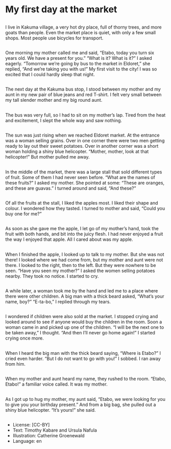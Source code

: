 # My first day at the market

##
I live in Kakuma village, a very hot
dry place, full of thorny trees, and
more goats than people.
Even the market place is quiet, with
only a few small shops. Most people
use bicycles for transport.

##
One morning my mother called me and said, “Etabo,
today you turn six years old. We have a present for
you.”
“What is it? What is it?” I asked eagerly.
“Tomorrow we’re going by bus to the market in
Eldoret,” she replied, “And we’re taking you with us!”
My first visit to the city! I was so excited that I could
hardly sleep that night.

##
The next day at the Kakuma bus
stop, I stood between my mother
and my aunt in my new pair of blue
jeans and red T-shirt.
I felt very small between my tall
slender mother and my big round
aunt.

##
The bus was very full, so I had to sit
on my mother’s lap.
Tired from the heat and excitement,
I slept the whole way and saw
nothing.

##
The sun was just rising when we reached Eldoret
market.
At the entrance was a woman selling grains. Over in
one corner there were two men getting ready to lay
out their sweet potatoes.
Over in another corner was a short woman holding a
shiny blue helicopter.
“Mother, mother, look at that helicopter!” But
mother pulled me away.

##
In the middle of the market, there was a large stall
that sold different types of fruit.
Some of them I had never seen before.
“What are the names of these fruits?” I asked my
mother. She pointed at some: “These are oranges,
and these are guavas.”
I turned around and said, “And these?”

##
Of all the fruits at the stall, I liked
the apples most. I liked their shape
and colour. I wondered how they
tasted.
I turned to mother and said, “Could
you buy one for me?”

##
As soon as she gave me the apple, I
let go of my mother’s hand, took
the fruit with both hands, and bit
into the juicy flesh.
I had never enjoyed a fruit the way I
enjoyed that apple.
All I cared about was my apple.

##
When I finished the apple, I looked up to talk to my
mother. But she was not there! I looked where we
had come from, but my mother and aunt were not
there.
I looked to the right, then to the left. But they were
nowhere to be seen. “Have you seen my mother?” I
asked the women selling potatoes nearby. They took
no notice. I started to cry.

##
A while later, a woman took me by
the hand and led me to a place
where there were other children.
A big man with a thick beard asked,
“What’s your name, boy?”
“E-ta-bo,” I replied through my
tears.

##
I wondered if children were also
sold at the market. I stopped crying
and looked around to see if anyone
would buy the children in the room.
Soon a woman came in and picked
up one of the children.
“I will be the next one to be taken
away,” I thought. “And then I’ll
never go home again!”
I started crying once more.

##
When I heard the big man with the
thick beard saying, “Where is
Etabo?” I cried even harder.
“But I do not want to go with you!” I
sobbed.
I ran away from him.

##
When my mother and aunt heard
my name, they rushed to the room.
“Etabo, Etabo!” a familiar voice
called.
It was my mother.

##
As I got up to hug my mother, my
aunt said, “Etabo, we were looking
for you to give you your birthday
present.”
And from a big bag, she pulled out a
shiny blue helicopter.
“It’s yours!” she said.

##
* License: [CC-BY]
* Text: Timothy Kabare and Ursula Nafula
* Illustration: Catherine Groenewald
* Language: en
